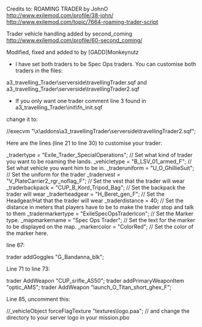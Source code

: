 
Credits to:
ROAMING TRADER by JohnO 
http://www.exilemod.com/profile/38-john/
http://www.exilemod.com/topic/7664-roaming-trader-script

Trader vehicle handling added by second_coming 
http://www.exilemod.com/profile/60-second_coming/

Modified, fixed and added to by [GADD]Monkeynutz

+ I have set both traders to be Spec Ops traders. You can customise both traders in the files:

a3_travelling_Trader\serverside\travellingTrader.sqf and a3_travelling_Trader\serverside\travellingTrader2.sqf 

+ If you only want one trader comment line 3 found in a3_travelling_Trader\init\fn_init.sqf

change it to:

//execvm "\x\addons\a3_travellingTrader\serverside\travellingTrader2.sqf";


Here are the lines (line 21 to line 30) to customise your trader:

_tradertype				= "Exile_Trader_SpecialOperations";		// Set what kind of trader you want to be roaming the lands.
_vehicletype			= "B_LSV_01_armed_F";			// Set what vehicle you want him to be in.
_traderuniform 			= "U_O_GhillieSuit";				// Set the uniform for the trader
_tradervest 			= "V_PlateCarrier2_rgr_noflag_F";			// Set the vest that the trader will wear
_traderbackpack 		= "CUP_B_Kord_Tripod_Bag";				// Set the backpack the trader will wear
_traderheadgear			= "H_Beret_gen_F";					// Set the Headgear/Hat that the trader will wear
_traderdistance			= 40;						// Set the distance in meters that players have to be to make the trader stop and talk to them
_tradermarkertype		= "ExileSpecOpsTraderIcon";			// Set the Marker type.
_mapmarkername			= "Spec Ops Trader";				// Set the text for the marker to be displayed on the map.
_markercolor			= "ColorRed";					// Set the color of the marker here.

line 67:

trader addGoggles "G_Bandanna_blk";

Line 71 to line 73:

trader AddWeapon "CUP_srifle_AS50";
trader addPrimaryWeaponItem "optic_AMS";
trader AddWeapon "launch_O_Titan_short_ghex_F";

Line 85, uncomment this:

//_vehicleObject forceFlagTexture "textures\logo.paa"; // and change the directory to your server logo in your mission.pbo